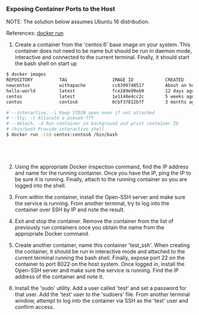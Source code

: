 ### Exposing Container Ports to the Host

NOTE: The solution below assumes Ubuntu 16 distribution.

References: [docker run](https://docs.docker.com/engine/reference/commandline/run/) 

1. Create a container from the 'centos:6' base image on your system. This container does not need to be name but should be run in daemon mode, interactive and connected to the current terminal. Finally, it should start the bash shell on start up
```bash
$ docker images
REPOSITORY          TAG                 IMAGE ID            CREATED             SIZE
newcentos           withapache          cc6399740517        About an hour ago   306MB
hello-world         latest              fce289e99eb9        12 days ago         1.84kB
centos              latest              1e1148e4cc2c        5 weeks ago         202MB
centos              centos6             0cbf37812bff        3 months ago        194MB
```
```bash
# --interactive, -i Keep STDIN open even if not attached
# --tty, -t Allocate a pseudo-TTY
# --detach, -d Run container in background and print container ID
# /bin/bash Provide interactive shell
$ docker run -itd centos:centos6 /bin/bash
```
```bash
```
```bash
```
```bash
```
```bash
```

2. Using the appropriate Docker inspection command, find the IP address and name for the running container. Once you have the IP, ping the IP to be sure it is running. Finally, attach to the running container so you are logged into the shell.

3. From within the container, install the Open-SSH server and make sure the service is running. From another terminal, try to log into the container over SSH by IP and note the result.

4. Exit and stop the container. Remove the container from the list of previously run containers once you obtain the name from the appropriate Docker command.

5. Create another container, name this container 'test_ssh'. When creating the container, it should be run in interactive mode and attached to the current terminal running the bash shell. Finally, expose port 22 on the container to port 8022 on the host system. Once logged in, install the Open-SSH server and make sure the service is running. Find the IP address of the container and note it.

6. Install the 'sudo' utility. Add a user called 'test' and set a password for that user. Add the 'test' user to the 'sudoers' file. From another terminal window, attempt to log into the container via SSH as the 'test' user and confirm access.
